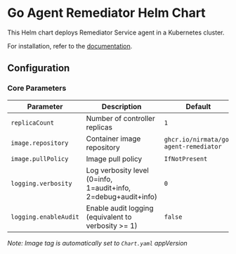 # Go Agent Remediator Helm Chart

This Helm chart deploys Remediator Service agent in a Kubernetes cluster.

For installation, refer to the [documentation](https://docs.nirmata.io/docs/agents/service-agents/remediator/getting_started/).

## Configuration

### Core Parameters

| Parameter | Description | Default |
|-----------|-------------|---------|
| `replicaCount` | Number of controller replicas | `1` |
| `image.repository` | Container image repository | `ghcr.io/nirmata/go-agent-remediator` |
| `image.pullPolicy` | Image pull policy | `IfNotPresent` |
| `logging.verbosity` | Log verbosity level (0=info, 1=audit+info, 2=debug+audit+info) | `0` |
| `logging.enableAudit` | Enable audit logging (equivalent to verbosity >= 1) | `false` |

*Note: Image tag is automatically set to `Chart.yaml` appVersion*

